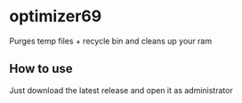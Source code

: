 # optimizer69

Purges temp files + recycle bin and cleans up your ram

## How to use

Just download the latest release and open it as administrator
